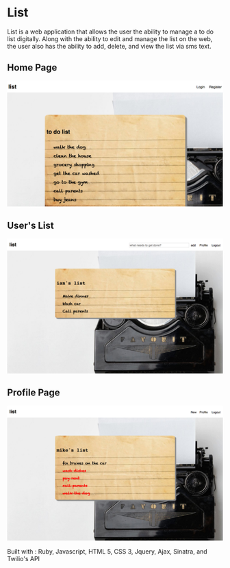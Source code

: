 # List

List is a web application that allows the user the ability to manage a to do list digitally. Along with the ability to edit and manage the list on the web, the user also has the ability to add, delete, and view the list via sms text.

## Home Page
![alt text](readme_images/list_home.png?raw=true)

## User's List
![alt text](readme_images/user-list.png?raw=true)

## Profile Page
![alt text](readme_images/profile-page.png?raw=true)


Built with : Ruby, Javascript, HTML 5, CSS 3, Jquery, Ajax, Sinatra, and Twilio's API